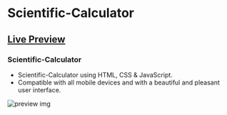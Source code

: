 # Scientific-Calculator
## [Live Preview](https://noelmthembu.github.io/Scientific-Calculator/)
###  Scientific-Calculator
- Scientific-Calculator using HTML, CSS & JavaScript.
- Compatible with all mobile devices and with a beautiful and pleasant user interface.

![preview img](https://github.com/noelmthembu/Random-Password-Generator/assets/109946871/e6df2c61-3013-4512-b12f-08bc7049d894)

